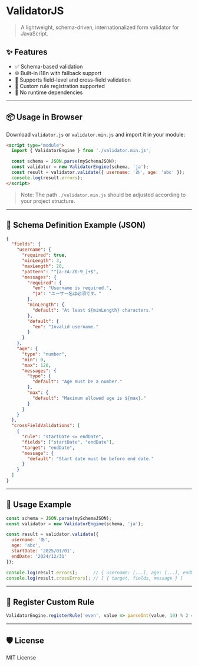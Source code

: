 # ValidatorJS

> A lightweight, schema-driven, internationalized form validator for JavaScript.

## ✨ Features

* ✅ Schema-based validation
* 🌐 Built-in i18n with fallback support
* 🧩 Supports field-level and cross-field validation
* 🔧 Custom rule registration supported
* 🔐 No runtime dependencies

---

## 📦 Usage in Browser

Download `validator.js` or `validator.min.js` and import it in your module:

```html
<script type="module">
  import { ValidatorEngine } from './validator.min.js';

  const schema = JSON.parse(mySchemaJSON);
  const validator = new ValidatorEngine(schema, 'ja');
  const result = validator.validate({ username: 'あ', age: 'abc' });
  console.log(result.errors);
</script>
```

> Note: The path `./validator.min.js` should be adjusted according to your project structure.

---

## 📘 Schema Definition Example (JSON)

```json
{
  "fields": {
    "username": {
      "required": true,
      "minLength": 3,
      "maxLength": 20,
      "pattern": "^[a-zA-Z0-9_]+$",
      "messages": {
        "required": {
          "en": "Username is required.",
          "ja": "ユーザー名は必須です。"
        },
        "minLength": {
          "default": "At least ${minLength} characters."
        },
        "default": {
          "en": "Invalid username."
        }
      }
    },
    "age": {
      "type": "number",
      "min": 0,
      "max": 120,
      "messages": {
        "type": {
          "default": "Age must be a number."
        },
        "max": {
          "default": "Maximum allowed age is ${max}."
        }
      }
    }
  },
  "crossFieldValidations": [
    {
      "rule": "startDate <= endDate",
      "fields": ["startDate", "endDate"],
      "target": "endDate",
      "message": {
        "default": "Start date must be before end date."
      }
    }
  ]
}
```

---

## 🚀 Usage Example

```js
const schema = JSON.parse(mySchemaJSON);
const validator = new ValidatorEngine(schema, 'ja');

const result = validator.validate({
  username: 'あ',
  age: 'abc',
  startDate: '2025/01/01',
  endDate: '2024/12/31'
});

console.log(result.errors);      // { username: [...], age: [...], endDate: [...] }
console.log(result.crossErrors); // [ { target, fields, message } ]
```

---

## 🔧 Register Custom Rule

```js
ValidatorEngine.registerRule('even', value => parseInt(value, 10) % 2 === 0);
```

---

## 🛡 License

MIT License

